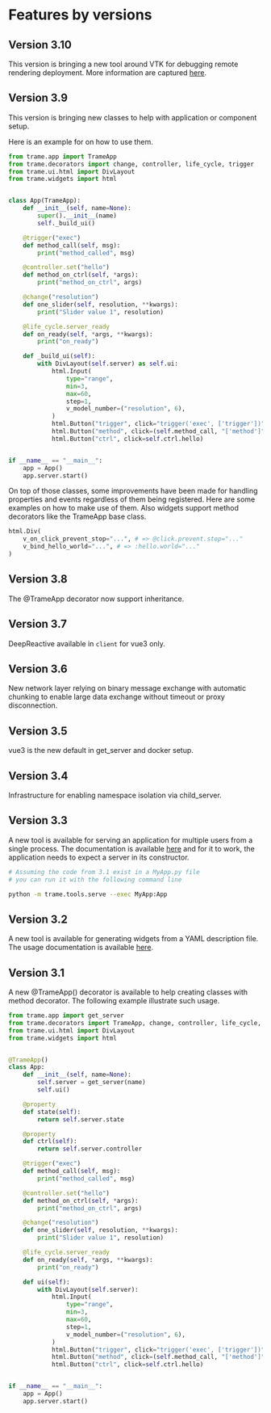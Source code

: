 # Features by versions

## Version 3.10

This version is bringing a new tool around VTK for debugging remote rendering deployment.
More information are captured [here](https://trame.readthedocs.io/en/latest/tools.vtk.html).

## Version 3.9

This version is bringing new classes to help with application or component setup.

Here is an example for on how to use them.

```python
from trame.app import TrameApp
from trame.decorators import change, controller, life_cycle, trigger
from trame.ui.html import DivLayout
from trame.widgets import html


class App(TrameApp):
    def __init__(self, name=None):
        super().__init__(name)
        self._build_ui()

    @trigger("exec")
    def method_call(self, msg):
        print("method_called", msg)

    @controller.set("hello")
    def method_on_ctrl(self, *args):
        print("method_on_ctrl", args)

    @change("resolution")
    def one_slider(self, resolution, **kwargs):
        print("Slider value 1", resolution)

    @life_cycle.server_ready
    def on_ready(self, *args, **kwargs):
        print("on_ready")

    def _build_ui(self):
        with DivLayout(self.server) as self.ui:
            html.Input(
                type="range",
                min=3,
                max=60,
                step=1,
                v_model_number=("resolution", 6),
            )
            html.Button("trigger", click="trigger('exec', ['trigger'])")
            html.Button("method", click=(self.method_call, "['method']"))
            html.Button("ctrl", click=self.ctrl.hello)


if __name__ == "__main__":
    app = App()
    app.server.start()
```

On top of those classes, some improvements have been made for handling properties and events regardless of them being registered.
Here are some examples on how to make use of them. Also widgets support method decorators like the TrameApp base class.

```python
html.Div(
    v_on_click_prevent_stop="...", # => @click.prevent.stop="..."
    v_bind_hello_world="...", # => :hello.world="..."
)
```

## Version 3.8

The @TrameApp decorator now support inheritance. 

## Version 3.7

DeepReactive available in `client` for vue3 only.

## Version 3.6

New network layer relying on binary message exchange with automatic chunking to enable large data exchange without timeout or proxy disconnection. 

## Version 3.5

vue3 is the new default in get_server and docker setup.

## Version 3.4

Infrastructure for enabling namespace isolation via child_server.

## Version 3.3

A new tool is available for serving an application for multiple users from a single process. The documentation is available [here](https://trame.readthedocs.io/en/latest/tools.serve.html) and for it to work, the application needs to expect a server in its constructor.

```bash
# Assuming the code from 3.1 exist in a MyApp.py file
# you can run it with the following command line

python -m trame.tools.serve --exec MyApp:App
```

## Version 3.2

A new tool is available for generating widgets from a YAML description file. The usage documentation is available [here](https://trame.readthedocs.io/en/latest/tools.widgets.html). 


## Version 3.1

A new @TrameApp() decorator is available to help creating classes with method decorator. The following example illustrate such usage.

```python
from trame.app import get_server
from trame.decorators import TrameApp, change, controller, life_cycle, trigger
from trame.ui.html import DivLayout
from trame.widgets import html


@TrameApp()
class App:
    def __init__(self, name=None):
        self.server = get_server(name)
        self.ui()

    @property
    def state(self):
        return self.server.state

    @property
    def ctrl(self):
        return self.server.controller

    @trigger("exec")
    def method_call(self, msg):
        print("method_called", msg)

    @controller.set("hello")
    def method_on_ctrl(self, *args):
        print("method_on_ctrl", args)

    @change("resolution")
    def one_slider(self, resolution, **kwargs):
        print("Slider value 1", resolution)

    @life_cycle.server_ready
    def on_ready(self, *args, **kwargs):
        print("on_ready")

    def ui(self):
        with DivLayout(self.server):
            html.Input(
                type="range",
                min=3,
                max=60,
                step=1,
                v_model_number=("resolution", 6),
            )
            html.Button("trigger", click="trigger('exec', ['trigger'])")
            html.Button("method", click=(self.method_call, "['method']"))
            html.Button("ctrl", click=self.ctrl.hello)


if __name__ == "__main__":
    app = App()
    app.server.start()
```